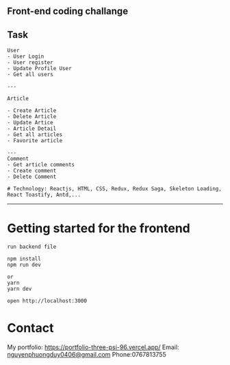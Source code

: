 Front-end coding challange
---

## Task
```
User
- User Login
- User register
- Update Profile User
- Get all users

---

Article 

- Create Article
- Delete Article
- Update Artice
- Article Detail
- Get all articles
- Favorite article

---
Comment
- Get article comments
- Create comment
- Delete Comment

# Technology: Reactjs, HTML, CSS, Redux, Redux Saga, Skeleton Loading, React Toastify, Antd,...
```

----------

# Getting started for the frontend
	run backend file

    npm install
	npm run dev
	
	or 
	yarn
	yarn dev

	open http://localhost:3000

# Contact

My portfolio: https://portfolio-three-psi-96.vercel.app/
Email: nguyenphuongduy0406@gmail.com
Phone:0767813755
